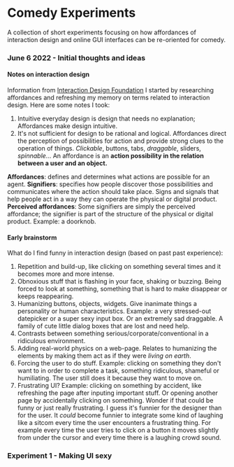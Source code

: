 # Comedy Experiments
A collection of short experiments focusing on how affordances of interaction design and online GUI interfaces can be re-oriented for comedy.


### June 6 2022 - Initial thoughts and ideas
#### Notes on interaction design
Information from [Interaction Design Foundation](https://www.interaction-design.org/)
I started by researching affordances and refreshing my memory on terms related to interaction design. Here are some notes I took:
1. Intuitive everyday design is design that needs no explanation; Affordances make design intuitive.
2. It's not sufficient for design to be rational and logical. Affordances direct the perception of possibilities for action and provide strong clues to the operation of things. *Clickable*, buttons, tabs, *draggable*, sliders, *spinnable*...
An affordance is an **action possibility in the relation between a user and an object.**

**Affordances**: defines and determines what actions are possible for an agent.
**Signifiers**: specifies how people discover those possibilities and communicates where the action should take place. Signs and signals that help people act in a way they can operate the physical or digital product.
**Perceived affordances**: Some signifiers are simply the perceived affordance; the signifier is part of the structure of the physical or digital product. Example: a doorknob.  

#### Early brainstorm
What do I find funny in interaction design (based on past past experience):
1. Repetition and build-up, like clicking on something several times and it becomes more and more intense.
2. Obnoxious stuff that is flashing in your face, shaking or buzzing. Being forced to look at something, something that is hard to make disappear or keeps reappearing.
3. Humanizing buttons, objects, widgets. Give inanimate things a personality or human characteristics. Example: a very stressed-out datepicker or a super sexy input box. Or an extremely sad draggable. A family of cute little dialog boxes that are lost and need help.
4. Contrasts between something serious/corporate/conventional in a ridiculous environment.
5. Adding real-world physics on a web-page. Relates to humanizing the elements by making them act as if they were *living on earth*.
6. Forcing the user to do stuff. Example: clicking on something they don't want to in order to complete a task, something ridiculous, shameful or humiliating. The user still does it because they want to move on.
7. Frustrating UI? Example: clicking on something by accident, like refreshing the page after inputing important stuff. Or opening another page by accidentally clicking on something. Wonder if that could be funny or just really frustrating. I guess it's funnier for the designer than for the user. It *could* become funnier to integrate some kind of laughing like a sitcom every time the user encounters a frustrating thing. For example every time the user tries to click on a button it moves slightly from under the cursor and every time there is a laughing crowd sound.  

### Experiment 1 - Making UI sexy
